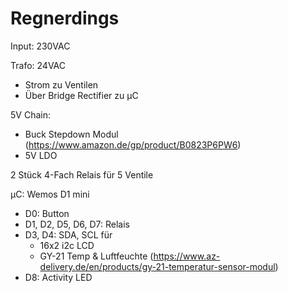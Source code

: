 # Regnerdings
Input: 230VAC

Trafo: 24VAC
* Strom zu Ventilen
* Über Bridge Rectifier zu µC

5V Chain:
* Buck Stepdown Modul (https://www.amazon.de/gp/product/B0823P6PW6)
* 5V LDO

2 Stück 4-Fach Relais für 5 Ventile

µC: Wemos D1 mini
* D0: Button
* D1, D2, D5, D6, D7: Relais
* D3, D4: SDA, SCL für
  * 16x2 i2c LCD
  * GY-21 Temp & Luftfeuchte (https://www.az-delivery.de/en/products/gy-21-temperatur-sensor-modul)
* D8: Activity LED
